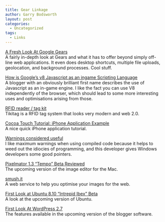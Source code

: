 ```yaml
---
title: Gear Linkage
author: Garry Bodsworth
layout: post
categories:
  - Uncategorized
tags:
  - Links
---
```

[A Fresh Look At Google Gears][1]  
A fairly in-depth look at Gears and what it has to offer beyond simply off-line web applications. It even does desktop shortcuts, multiple file uploads, geolocation, and background processes. Cool stuff.

[How is Google’s v8 Javascript as an ingame Scripting Language][2]  
A blogger with an obviously brilliant first name describes the use of Javascript as an in-game engine. I like the fact you can use V8 independently of the browser, which should lead to some more interesting uses and optimisations arising from those.

[RFID reader / tag kit][3]  
Tikitag is a RFID tag system that looks very modern and web 2.0.

[Cocoa Touch Tutorial: iPhone Application Example][4]  
A nice quick iPhone application tutorial.

[Warnings considered useful][5]  
I like maximum warnings when using compiled code because it helps to weed out the idiocies of programming, and this developer gives Windows developers some good pointers.

[Pixelmator 1.3 “Tempo” Beta Reviewed][6]  
The upcoming version of the image editor for the Mac.

[smush.it][7]  
A web service to help you optimise your images for the web.

[First Look at Ubuntu 8.10 &#8220;Intrepid Ibex&#8221; Beta][8]  
A look at the upcoming version of Ubuntu.

[First Look At WordPress 2.7][9]  
The features available in the upcoming version of the blogger software.

 [1]: http://www.techcrunch.com/2008/10/04/googles-gears-not-just-for-offline-accessibility/
 [2]: http://www.garry.tv/?p=661
 [3]: http://blog.makezine.com/archive/2008/10/rfid_reader_tag_kit.html?CMP=OTC-0D6B48984890
 [4]: http://www.cimgf.com/2008/10/01/cocoa-touch-tutorial-iphone-application-example/
 [5]: http://msinilo.pl/blog/?p=183
 [6]: http://smokingapples.com/software/reviews/pixelmator-13-tempo-beta-reviewed/
 [7]: http://smushit.com/
 [8]: http://lifehacker.com/5058730/first-look-at-ubuntu-810-intrepid-ibex-beta
 [9]: http://weblogtoolscollection.com/archives/2008/09/02/first-look-at-wordpress-27/